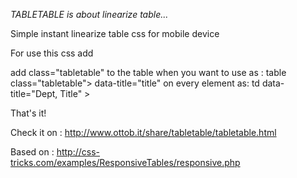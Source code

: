 *TABLETABLE is about linearize table...*

Simple instant linearize table css for mobile device

For use this css add

add class="tabletable" to the table when you want to use as :
  table class="tabletable"> 
data-title="title" on every <td > element as:
 td data-title="Dept, Title" >

That's it!

Check it on :
http://www.ottob.it/share/tabletable/tabletable.html

Based on : 
http://css-tricks.com/examples/ResponsiveTables/responsive.php



